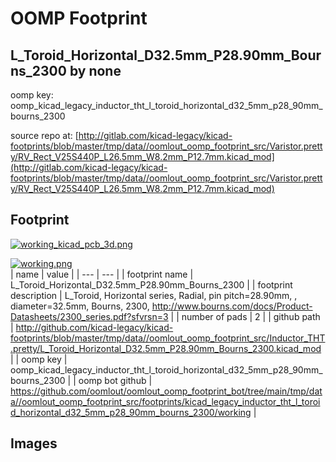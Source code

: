 # OOMP Footprint  
## L_Toroid_Horizontal_D32.5mm_P28.90mm_Bourns_2300  by none  
  
oomp key: oomp_kicad_legacy_inductor_tht_l_toroid_horizontal_d32_5mm_p28_90mm_bourns_2300  
  
source repo at: [http://gitlab.com/kicad-legacy/kicad-footprints/blob/master/tmp/data//oomlout_oomp_footprint_src/Varistor.pretty/RV_Rect_V25S440P_L26.5mm_W8.2mm_P12.7mm.kicad_mod](http://gitlab.com/kicad-legacy/kicad-footprints/blob/master/tmp/data//oomlout_oomp_footprint_src/Varistor.pretty/RV_Rect_V25S440P_L26.5mm_W8.2mm_P12.7mm.kicad_mod)  
## Footprint  
  
[![working_kicad_pcb_3d.png](working_kicad_pcb_3d_600.png)](working_kicad_pcb_3d.png)  
  
[![working.png](working_600.png)](working.png)  
| name | value | 
| --- | --- | 
| footprint name | L_Toroid_Horizontal_D32.5mm_P28.90mm_Bourns_2300 | 
| footprint description | L_Toroid, Horizontal series, Radial, pin pitch=28.90mm, , diameter=32.5mm, Bourns, 2300, http://www.bourns.com/docs/Product-Datasheets/2300_series.pdf?sfvrsn=3 | 
| number of pads | 2 | 
| github path | http://github.com/kicad-legacy/kicad-footprints/blob/master/tmp/data//oomlout_oomp_footprint_src/Inductor_THT.pretty/L_Toroid_Horizontal_D32.5mm_P28.90mm_Bourns_2300.kicad_mod | 
| oomp key | oomp_kicad_legacy_inductor_tht_l_toroid_horizontal_d32_5mm_p28_90mm_bourns_2300 | 
| oomp bot github | https://github.com/oomlout/oomlout_oomp_footprint_bot/tree/main/tmp/data//oomlout_oomp_footprint_src/footprints/kicad_legacy_inductor_tht_l_toroid_horizontal_d32_5mm_p28_90mm_bourns_2300/working | 
## Images  
